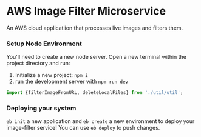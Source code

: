 # AWS Image Filter Microservice

An AWS cloud applicatiion that processes live images and filters them.

### Setup Node Environment

You'll need to create a new node server. Open a new terminal within the project directory and run:

1. Initialize a new project: `npm i`
2. run the development server with `npm run dev`

```typescript
import {filterImageFromURL, deleteLocalFiles} from './util/util';
```

### Deploying your system

`eb init` a new application and `eb create` a new environment to deploy your image-filter service! You can use `eb deploy` to push changes.
